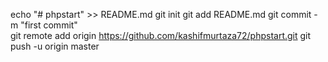 echo "# phpstart" >> README.md
git init
git add README.md
git commit -m "first commit"  
git remote add origin https://github.com/kashifmurtaza72/phpstart.git
git push -u origin master
